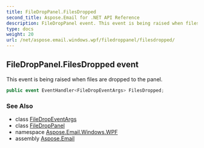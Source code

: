 ```yaml
---
title: FileDropPanel.FilesDropped
second_title: Aspose.Email for .NET API Reference
description: FileDropPanel event. This event is being raised when files are dropped to the panel
type: docs
weight: 20
url: /net/aspose.email.windows.wpf/filedroppanel/filesdropped/
---
```

## FileDropPanel.FilesDropped event

This event is being raised when files are dropped to the panel.

```csharp
public event EventHandler<FileDropEventArgs> FilesDropped;
```

### See Also

* class [FileDropEventArgs](../../filedropeventargs/)
* class [FileDropPanel](../)
* namespace [Aspose.Email.Windows.WPF](../../filedroppanel/)
* assembly [Aspose.Email](../../../)


